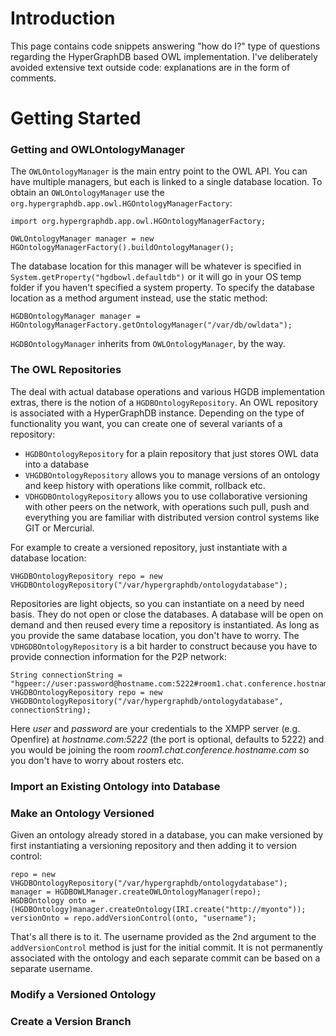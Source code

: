 # Introduction #

This page contains code snippets answering "how do I?" type of questions regarding the HyperGraphDB based OWL implementation. I've deliberately avoided extensive text outside code: explanations are in the form of comments.

# Getting Started #

### Getting and OWLOntologyManager ###

The `OWLOntologyManager` is the main entry point to the OWL API. You can have multiple managers, but each is linked to a single database location. To obtain an `OWLOntologyManager` use the `org.hypergraphdb.app.owl.HGOntologyManagerFactory`:

```
import org.hypergraphdb.app.owl.HGOntologyManagerFactory;

OWLOntologyManager manager = new HGOntologyManagerFactory().buildOntologyManager();
```

The database location for this manager will be whatever is specified in `System.getProperty("hgdbowl.defaultdb")` or it will go in your OS temp folder if you haven't specified a system property. To specify the database location as a method argument instead, use the static method:

```
HGDBOntologyManager manager = HGOntologyManagerFactory.getOntologyManager("/var/db/owldata");
```

`HGDBOntologyManager` inherits from `OWLOntologyManager`, by the way.

### The OWL Repositories ###

The deal with actual database operations and various HGDB implementation extras, there is the notion of a `HGDBOntologyRepository`. An OWL repository is associated with a HyperGraphDB instance. Depending on the type of functionality you want, you can create one of several variants of a repository:

  * `HGDBOntologyRepository` for a plain repository that just stores OWL data into a database
  * `VHGDBOntologyRepository` allows you to manage versions of an ontology and keep history with operations like commit, rollback etc.
  * `VDHGDBOntologyRepository` allows you to use collaborative versioning with other peers on the network, with operations such pull, push and everything you are familiar with distributed version control systems like GIT or Mercurial.

For example to create a versioned repository, just instantiate with a database location:

```
VHGDBOntologyRepository repo = new VHGDBOntologyRepository("/var/hypergraphdb/ontologydatabase");
```

Repositories are light objects, so you can instantiate on a need by need basis. They do not open or close the databases. A database will be open on demand and then reused every time a repository is instantiated. As long as you provide the same database location, you don't have to worry. The `VDHGDBOntologyRepository` is a bit harder to construct because you have to provide connection information for the P2P network:

```
String connectionString = "hgpeer://user:password@hostname.com:5222#room1.chat.conference.hostname.com";
VHGDBOntologyRepository repo = new VHGDBOntologyRepository("/var/hypergraphdb/ontologydatabase", connectionString);
```

Here _user_ and _password_ are your credentials to the XMPP server (e.g. Openfire) at _hostname.com:5222_ (the port is optional, defaults to 5222) and you would be joining the room _room1.chat.conference.hostname.com_ so you don't have to worry about rosters etc.

### Import an Existing Ontology into Database ###

### Make an Ontology Versioned ###

Given an ontology already stored in a database, you can make versioned by first instantiating a versioning repository and then adding it to version control:

```
repo = new VHGDBOntologyRepository("/var/hypergraphdb/ontologydatabase");
manager = HGDBOWLManager.createOWLOntologyManager(repo);
HGDBOntology onto = (HGDBOntology)manager.createOntology(IRI.create("http://myonto"));
versionOnto = repo.addVersionControl(onto, "username");
```

That's all there is to it. The username provided as the 2nd argument to the `addVersionControl` method is just for the initial commit. It is not permanently associated with the ontology and each separate commit can be based on a separate username.

### Modify a Versioned Ontology ###

### Create a Version Branch ###